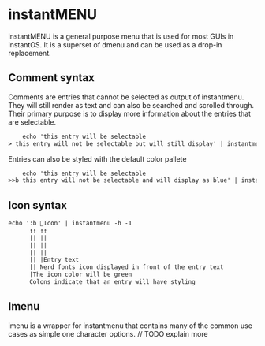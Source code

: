 # instantMENU

instantMENU is a general purpose menu that is used for most GUIs in instantOS.
It is a superset of dmenu and can be used as a drop-in replacement.

## Comment syntax

Comments are entries that cannot be selected as output of instantmenu. They
will still render as text and can also be searched and scrolled through. Their
primary purpose is to display more information about the entries that are
selectable.

```txt
    echo 'this entry will be selectable
> this entry will not be selectable but will still display' | instantmenu
```

Entries can also be styled with the default color pallete

```txt
    echo 'this entry will be selectable
>>b this entry will not be selectable and will display as blue' | instantmenu
```

## Icon syntax

```txt
echo ':b Icon' | instantmenu -h -1
      ↑↑ ↑↑
      || ||
      || ||
      || ||
      || |Entry text
      || Nerd fonts icon displayed in front of the entry text
      |The icon color will be green
      Colons indicate that an entry will have styling
```

## Imenu

imenu is a wrapper for instantmenu that contains many of the common use cases as simple one character options.
// TODO explain more

